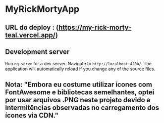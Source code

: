 # MyRickMortyApp

## URL do deploy : (https://my-rick-morty-teal.vercel.app/)

## Development server

Run `ng serve` for a dev server. Navigate to `http://localhost:4200/`. The application will automatically reload if you change any of the source files.

## Nota: "Embora eu costume utilizar ícones com FontAwesome e bibliotecas semelhantes, optei por usar arquivos .PNG neste projeto devido a intermitências observadas no carregamento dos ícones via CDN."
